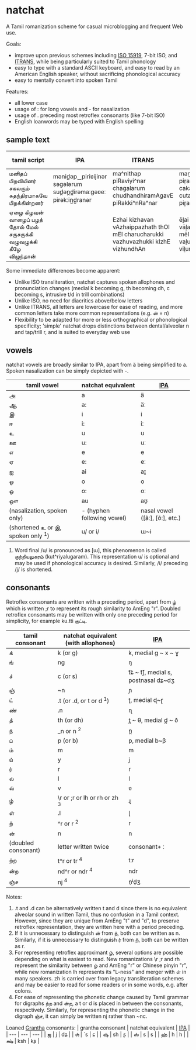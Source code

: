 # natchat
A Tamil romanization scheme for casual microblogging and frequent Web use.

Goals:
- improve upon previous schemes including [ISO 15919](https://en.wikipedia.org/wiki/ISO_15919), 7-bit ISO, and [ITRANS](https://en.wikipedia.org/wiki/ITRANS), while being particularly suited to Tamil phonology
- easy to type with a standard ASCII keyboard, and easy to read by an American English speaker, without sacrificing phonological accuracy
- easy to mentally convert into spoken Tamil

Features:
- all lower case
- usage of : for long vowels and - for nasalization
- usage of . preceding most retroflex consonants (like 7-bit ISO)
- English loanwords may be typed with English spelling

## sample text

| tamil script | IPA | ITRANS | ISO | 'orthographical' natchat | 'simple' natchat |
| --- | --- | --- | --- | --- | --- |
| மனிதப் பிறவியினர் சகலரும் சுதந்திரமாகவே பிறக்கின்றனர் | mənid̪əp‿piriʋijinər səgələrum sud̪ən̪d̪irəmaːgəʋeː pirəkːin̺d̺ranər | ma^nithap piRaviyi^nar chagalarum chudhandhiramAgavE piRakki^nRa^nar | maṉitap piṟaviyiṉar cakalarum cutantiramākavē piṟakkiṉṟaṉar | manidhap pi^raviyinar cagalarum cudha_ndhirama:gave: pi^rakkind^ranar | manidha piraviyinar sagalarum sudhandhirama:gave: pirakkindranar |
| ஏழை கிழவன் வாழைப் பழத் தோல் மேல் சருசருக்கி வழுவழுக்கி கீழே விழுந்தான் |  | Ezhai kizhavan vAzhaippazhath thOl mEl charucharukki vazhuvazhukki kIzhE vizhundhAn | ēḻai kiḻavaṉ vāḻaip paḻat tōl mēl carucarukki vaḻuvaḻukki kīḻē viḻuntāṉ | e:\rai ki\ravan va:\raip pa\rath tho:l me:l sarusarukki va\ruva\rukki ki:\re: vi\ru_ndha:n | e:rhai kirhavan va:rhaip parhath tho:l me:l sarusarukki varhuvarhukki ki:rhe: virhundha:n |

Some immediate differences become apparent:
- Unlike ISO transliteration, natchat captures spoken allophones and pronunciation changes (medial k becoming g, th becoming dh, c becoming s, intrusive t/d in trill combinations)
- Unlike ISO, no need for diacritics above/below letters
- Unlike ITRANS, all letters are lowercase for ease of reading, and more common letters take more common representations (e.g. ன் = n)
- Flexibility to be adapted for more or less orthographical or phonological specificity; 'simple' natchat drops distinctions between dental/alveolar n and tap/trill r, and is suited to everyday web use

## vowels
natchat vowels are broadly similar to IPA, apart from ä being simplified to a. Spoken nasalization can be simply depicted with -.

| tamil vowel | natchat equivalent | [IPA](https://en.wikipedia.org/wiki/Help:IPA/Tamil) |
| --- | --- | --- |
| அ | a | ä |
| ஆ | a: | äː |
| இ | i | i |
| ஈ | i: | iː |
| உ | u | u |
| ஊ | u: | uː |
| எ | e | e |
| ஏ | e: | eː |
| ஐ | ai | aɪ̯ |
| ஒ | o | o |
| ஓ | o: | oː |
| ஔ | au | aʊ̯ |
| (nasalization, spoken only) | - (hyphen following vowel) | nasal vowel ([ãː], [õː], etc.) |
| (shortened உ or இ, spoken only <sup>1</sup>) | u/ or i/ | ɯ~ɨ |

1. Word final /u/ is pronounced as [ɯ], this phenomenon is called குற்‌றியலுகரம்‌ (kut^riyalugaram). This representation u/ is optional and may be used if phonological accuracy is desired. Similarly, /i/ preceding /j/ is shortened.

## consonants
Retroflex consonants are written with a preceding period, apart from ழ் which is written ;r to represent its rough similarity to AmEng "r". Doubled retroflex consonants may be written with only one preceding period for simplicity, for example ku.tti குட்டி.

| tamil consonant | natchat equivalent (with allophones) | [IPA](https://en.wikipedia.org/wiki/Help:IPA/Tamil) |
| --- | --- | --- |
| க் | k (or g) | k, medial g ~ x ~ ɣ |
| ங் | ng | ŋ |
| ச் | c (or s) | t͡ɕ ~ t͡ʃ, medial s, postnasal dʑ~dʒ |
| ஞ் | ~n | ɲ |
| ட் | .t (or .d, or t or d <sup>1</sup>) | ʈ, medial ɖ~ɽ |
| ண் | .n | ɳ |
| த் | th (or dh) | t̪ ~ θ, medial d̪ ~ ð |
| ந் | _n or n <sup>2</sup> | n̪ |
| ப் | p (or b) | p, medial b~β |
| ம் | m | m |
| ய் | y | j |
| ர் | r | ɾ |
| ல் | l | l |
| வ் | v | ʋ |
| ழ் | \r or ;r or lh or rh or zh <sup>3</sup> | ɻ |
| ள் | .l | ɭ |
| ற் | ^r or r <sup>2</sup> | r |
| ன் | n | n |
| (doubled consonant) | letter written twice | consonant+ ː|
| ற்ற | t^r or tr <sup>4</sup> | tːr |
| ன்ற | nd^r or ndr <sup>4</sup> | ndr |
| ஞ்ச | nj <sup>4</sup> | n̠ʲd̠ʒ |

Notes:
1. .t and .d can be alternatively written t and d since there is no equivalent alveolar sound in written Tamil, thus no confusion in a Tamil context. However, since they are unique from AmEng "t" and "d", to preserve retroflex representation, they are written here with a period preceding. 
2. If it is unnecessary to distinguish ன் from ந், both can be written as n. Similarly, if it is unnecessary to distinguish ர் from ற், both can be written as r.
3. For representing retroflex approximant ழ், several options are possible depending on what is easiest to read. New romanizations \r ;r and rh represent the similarity between ழ் and AmEng "r" or Chinese pinyin "r", while new romanization lh represents its "L-ness" and merger with ள் in many speakers. zh is carried over from legacy transliteration schemes and may be easier to read for some readers or in some words, e.g. after colons.
4. For ease of representing the phonetic change caused by Tamil grammar for digraphs ற்ற and ன்ற, a t or d is placed in between the consonants, respectively. Similarly, for representing the phonetic change in the digraph ஞ்ச, it can simply be written nj rather than ~nc.

Loaned [Grantha](https://en.wikipedia.org/wiki/Tamil_script#Extra_consonants_used_in_Tamil) consonants:
| grantha consonant | natchat equivalent | [IPA](https://en.wikipedia.org/wiki/Help:IPA/Tamil) |
| --- | --- | --- |
| ஜ | j | dʑ |
| ஶ் | `s | ɕ |
| ஷ் | sh | ʂ |
| ஸ் | s | s |
| ஹ் | h | h |
| க்ஷ் | ksh | kʂ |
